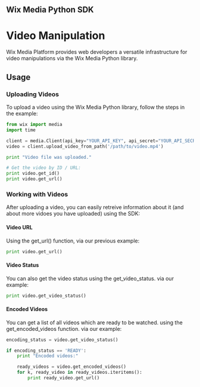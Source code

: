 Wix Media Python SDK
--------------------
Video Manipulation
==================
Wix Media Platform provides web developers a versatile infrastructure for video manipulations via the Wix Media Python library.

## Usage ##

### Uploading Videos ###

To upload a video using the Wix Media Python library, follow the steps in the example:

```python
from wix import media
import time

client = media.Client(api_key="YOUR_API_KEY", api_secret="YOUR_API_SECRET")
video = client.upload_video_from_path('/path/to/video.mp4')

print "Video file was uploaded."

# Get the video by ID / URL:
print video.get_id()
print video.get_url() 
```
### Working with Videos ### 
After uploading a video, you can easily retreive information about it (and about more vidoes you have uploaded) using the SDK:

#### Video URL ####

Using the get_url() function, via our previous example:
```python
print video.get_url()
```

#### Video Status  ####

You can also get the video status using the get_video_status. via our example:
```python
print video.get_video_status()
```

#### Encoded Videos ####

You can get a list of all videos which are ready to be watched. using the get_encoded_videos function. via our example:
```python
encoding_status = video.get_video_status()

if encoding_status == 'READY':
    print "Encoded videos:"

    ready_videos = video.get_encoded_videos()
    for k, ready_video in ready_videos.iteritems():
        print ready_video.get_url()
```
